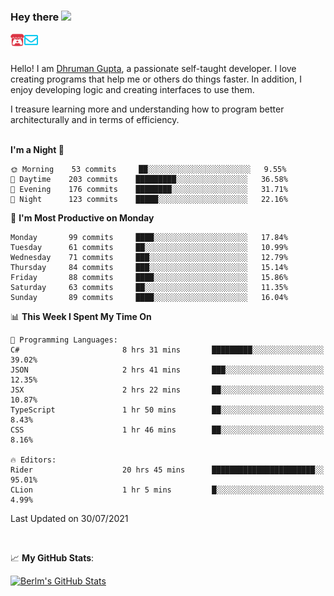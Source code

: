 ### Hey there <img src="https://media.giphy.com/media/hvRJCLFzcasrR4ia7z/giphy.gif" width="25px">

<a href="https://itch.io/profile/berlm">
  <img align="left" alt="Berlm's Itch" width="22px" src="/assets/itch-io.svg" />
</a>
<a href="mailto:ceo@berlm.me">
  <img align="left" alt="Email Berlm" width="22px" src="/assets/envelope.svg" />
</a>

<br />  
<br />  
  
Hello! I am [Dhruman Gupta](https://berlm.me/), a passionate self-taught developer. I love creating programs that help me or others do things faster. In addition, I enjoy developing logic and creating interfaces to use them.  

I treasure learning more and understanding how to program better architecturally and in terms of efficiency.  
<br />

<!--START_SECTION:waka-->
**I'm a Night 🦉** 

```text
🌞 Morning    53 commits     ██░░░░░░░░░░░░░░░░░░░░░░░   9.55% 
🌆 Daytime    203 commits    █████████░░░░░░░░░░░░░░░░   36.58% 
🌃 Evening    176 commits    ████████░░░░░░░░░░░░░░░░░   31.71% 
🌙 Night      123 commits    █████░░░░░░░░░░░░░░░░░░░░   22.16%

```
📅 **I'm Most Productive on Monday** 

```text
Monday       99 commits     ████░░░░░░░░░░░░░░░░░░░░░   17.84% 
Tuesday      61 commits     ██░░░░░░░░░░░░░░░░░░░░░░░   10.99% 
Wednesday    71 commits     ███░░░░░░░░░░░░░░░░░░░░░░   12.79% 
Thursday     84 commits     ███░░░░░░░░░░░░░░░░░░░░░░   15.14% 
Friday       88 commits     ████░░░░░░░░░░░░░░░░░░░░░   15.86% 
Saturday     63 commits     ██░░░░░░░░░░░░░░░░░░░░░░░   11.35% 
Sunday       89 commits     ████░░░░░░░░░░░░░░░░░░░░░   16.04%

```


📊 **This Week I Spent My Time On** 

```text
💬 Programming Languages: 
C#                       8 hrs 31 mins       █████████░░░░░░░░░░░░░░░░   39.02% 
JSON                     2 hrs 41 mins       ███░░░░░░░░░░░░░░░░░░░░░░   12.35% 
JSX                      2 hrs 22 mins       ██░░░░░░░░░░░░░░░░░░░░░░░   10.87% 
TypeScript               1 hr 50 mins        ██░░░░░░░░░░░░░░░░░░░░░░░   8.43% 
CSS                      1 hr 46 mins        ██░░░░░░░░░░░░░░░░░░░░░░░   8.16%

🔥 Editors: 
Rider                    20 hrs 45 mins      ███████████████████████░░   95.01% 
CLion                    1 hr 5 mins         █░░░░░░░░░░░░░░░░░░░░░░░░   4.99%

```


 Last Updated on 30/07/2021
<!--END_SECTION:waka-->
<br />  

📈 **My GitHub Stats**:  

[![Berlm's GitHub Stats](https://github-readme-stats.vercel.app/api?username=dhrumangupta&theme=gotham&show_icons=true&count_private=true)](https://berlm.me)
